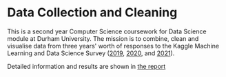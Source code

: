 # Data Collection and Cleaning
This is a second year Computer Science coursework for Data Science module at Durham University. The mission is to combine, clean and visualise data from three years' worth of responses to the Kaggle Machine Learning and Data Science Survey ([2019](https://www.kaggle.com/c/kaggle-survey-2019/), [2020](https://www.kaggle.com/c/kaggle-survey-2020/), and [2021](https://www.kaggle.com/c/kaggle-survey-2021)).

Detailed information and results are shown in [the report](report.pdf)
